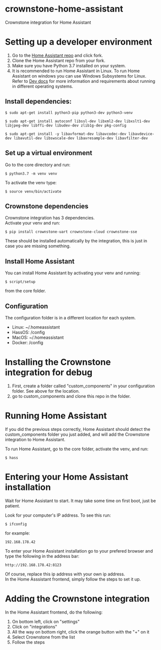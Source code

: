 # crownstone-home-assistant

Crownstone integration for Home Assistant

# Setting up a developer environment

1. Go to the [Home Assistant repo](https://github.com/home-assistant/core) and click fork.
2. Clone the Home Assistant repo from your fork.
3. Make sure you have Python 3.7 installed on your system.
4. It is recommended to run Home Assistant in Linux. To run Home Assistant on windows you can use Windows Subsystems for Linux. Refer to [Dev docs](https://developers.home-assistant.io/docs/development_environment) for more information and requirements about running in different operating systems.

## Install dependencies:
```console
$ sudo apt-get install python3-pip python3-dev python3-venv
```
```console
$ sudo apt-get install autoconf libssl-dev libxml2-dev libxslt1-dev libjpeg-dev libffi-dev libudev-dev zlib1g-dev pkg-config
```
```console
$ sudo apt-get install -y libavformat-dev libavcodec-dev libavdevice-dev libavutil-dev libswscale-dev libavresample-dev libavfilter-dev
```

## Set up a virtual environment
Go to the core directory and run:
```console
$ python3.7 -m venv venv
```
To activate the venv type:
```console
$ source venv/bin/activate
```
## Crownstone dependencies
Crownstone integration has 3 dependencies.<br>
Activate your venv and run:
```console
$ pip install crownstone-uart crownstone-cloud crownstone-sse
```
These should be installed automatically by the integration, this is just in case you are missing something.

## Install Home Assistant
You can install Home Assistant by activating your venv and running:
```console
$ script/setup
```
from the core folder.

## Configuration
The configuration folder is in a different location for each system.
* Linux: ~/.homeassistant
* HassOS: /config
* MacOS: ~/.homeassistant
* Docker: /config

# Installing the Crownstone integration for debug

1. First, create a folder called "custom_components" in your configuration folder. See above for the location.
2. go to custom_components and clone this repo in the folder.

# Running Home Assistant
If you did the previous steps correctly, Home Assistant should detect the custom_components folder you just added, and will add the Crownstone integration to Home Assistant.<br>

To run Home Assistant, go to the core folder, activate the venv, and run:
```console
$ hass
```

# Entering your Home Assistant installation
Wait for Home Assistant to start. It may take some time on first boot, just be patient.<br>

Look for your computer's IP address. To see this run:
```console
$ ifconfig
```
for example:
```
192.168.178.42
```
To enter your Home Assistant installation go to your prefered browser and type the following in the address bar:
```
http://192.168.178.42:8123
```
Of course, replace this ip address with your own ip address.<br>
In the Home Asssistant frontend, simply follow the steps to set it up.

# Adding the Crownstone integration
In the Home Assistant frontend, do the following:
1. On bottom left, click on "settings"
2. Click on "integrations"
3. All the way on bottom right, click the orange button with the "+" on it
4. Select Crownstone from the list
5. Follow the steps
